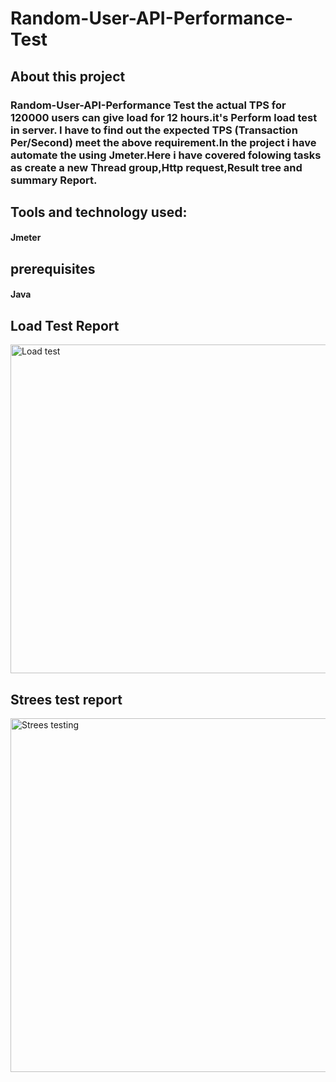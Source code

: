 # Random-User-API-Performance-Test
## About this project
### Random-User-API-Performance Test the actual TPS for 120000 users can give load for 12 hours.it's Perform load test in server. I have to find out the expected TPS (Transaction Per/Second) meet the above requirement.In the project i have automate the using Jmeter.Here i have covered folowing tasks as create a new Thread group,Http request,Result tree and summary Report.
## Tools and technology used:
#### Jmeter
## prerequisites
#### Java

## Load Test Report
<img width="526" alt="Load test" src="https://github.com/omarfarukpappu/Random-User-API-Performance-Test/assets/124276661/f4fbdea9-85a0-4fd8-a07a-1cf9a4ad3a5b">


## Strees test report
<img width="566" alt="Strees testing" src="https://github.com/omarfarukpappu/Random-User-API-Performance-Test/assets/124276661/8c41bdc2-22ad-4d58-9767-e1df07d691ef">


